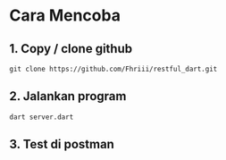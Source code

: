 # Cara Mencoba

## 1. Copy / clone github
```
git clone https://github.com/Fhriii/restful_dart.git
```
## 2. Jalankan program
```
dart server.dart
```
## 3. Test di postman
